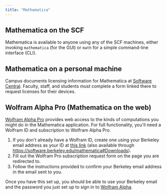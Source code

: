 ```yaml
---
title: "Mathematica"
---
```


## Mathematica on the SCF

Mathematica is available to anyone using any of the SCF machines, either invoking `mathematica` (for the GUI) or `math` for a simple command-line interface (CLI).


## Mathematica on a personal machine
Campus documents licensing information for Mathematica at [Software
Central](https://software.berkeley.edu/mathematica). Faculty, staff, and
students must complete a form linked there to request licenses for their
devices.

## Wolfram Alpha Pro (Mathematica on the web)

[Wolfram Alpha Pro](http://www.wolframalpha.com) provides web access to
the kinds of computations you might do in the Mathematica application.
For full functionality, you'll need a Wolfram ID and subscription to
Wolfram Alpha Pro.

1.  If you don't already have a Wolfram ID, create one using your
    Berkeley email address as your ID at [this
    link](https://user.wolfram.com/portal/requestAK/6984324ef82fc06b6e14e27062c95ca8949aa92d) (also
    available through
    <a href="https://software.berkeley.edu/mathematica#Downloads"
    target="_blank">https://software.berkeley.edu/mathematica#Downloads</a>).
2.  Fill out the Wolfram Pro subscription request form on the page you
    are redirected to.
3.  Follow the instructions provided to confirm your Berkeley email
    address in the email sent to you.

Once you have this set up, you should be able to use your Berkeley email
and the password you just set up to sign in to [Wolfram
Alpha](http://www.wolframalpha.com).

 

